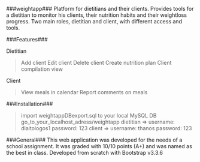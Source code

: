 ###weightapp###
Platform for dietitians and their clients. Provides tools for a dietitian to monitor his clients, their nutrition habits and their weightloss progress. Two main roles, dietitian and client, with different access and tools.

###Features###

Dietitian
  > Add client
  > Edit client
  > Delete client
  > Create nutrition plan
  > Client compilation view

Client
  > View meals in calendar
  > Report comments on meals

###Installation###

  > import weightappDBexport.sql to your local MySQL DB
  > go_to_your_localhost_adress/weightapp
  > dietitian => username: diaitologos1 password: 123
  > client => username: thanos password: 123

###General###
This web application was developed for the needs of a school assignment. It was graded with 10/10 points (A+) and was named as the best in class. Developed from scratch with Bootstrap v3.3.6
